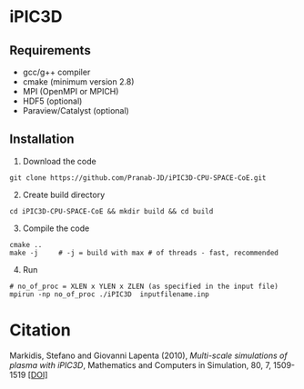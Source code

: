 # iPIC3D                                                                         

                                                                         
## Requirements
  - gcc/g++ compiler
  - cmake (minimum version 2.8)
  - MPI (OpenMPI or MPICH)
  - HDF5 (optional)
  - Paraview/Catalyst (optional)

## Installation
1. Download the code
``` shell
git clone https://github.com/Pranab-JD/iPIC3D-CPU-SPACE-CoE.git
```

2. Create build directory
``` shell
cd iPIC3D-CPU-SPACE-CoE && mkdir build && cd build
```

3. Compile the code
``` shell
cmake ..
make -j     # -j = build with max # of threads - fast, recommended
```
4. Run
``` shell
# no_of_proc = XLEN x YLEN x ZLEN (as specified in the input file)
mpirun -np no_of_proc ./iPIC3D  inputfilename.inp
```

# Citation
Markidis, Stefano and Giovanni Lapenta (2010), *Multi-scale simulations of plasma with iPIC3D*, Mathematics and Computers in Simulation, 80, 7, 1509-1519 [[DOI]](https://doi.org/10.1016/j.matcom.2009.08.038)
